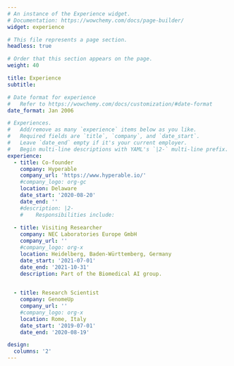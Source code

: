 ```yaml
---
# An instance of the Experience widget.
# Documentation: https://wowchemy.com/docs/page-builder/
widget: experience

# This file represents a page section.
headless: true

# Order that this section appears on the page.
weight: 40

title: Experience
subtitle:

# Date format for experience
#   Refer to https://wowchemy.com/docs/customization/#date-format
date_format: Jan 2006

# Experiences.
#   Add/remove as many `experience` items below as you like.
#   Required fields are `title`, `company`, and `date_start`.
#   Leave `date_end` empty if it's your current employer.
#   Begin multi-line descriptions with YAML's `|2-` multi-line prefix.
experience:
  - title: Co-founder
    company: Hyperable
    company_url: 'https://www.hyperable.io/'
    #company_logo: org-gc
    location: Delaware
    date_start: '2020-08-20'
    date_end: ''
    #description: |2-
    #    Responsibilities include:
        
  - title: Visiting Researcher
    company: NEC Laboratories Europe GmbH
    company_url: ''
    #company_logo: org-x
    location: Heidelberg, Baden-Württemberg, Germany
    date_start: '2021-07-01'
    date_end: '2021-10-31'
    description: Part of the Biomedical AI group. 

  
  - title: Research Scientist
    company: GenomeUp
    company_url: ''
    #company_logo: org-x
    location: Rome, Italy
    date_start: '2019-07-01'
    date_end: '2020-08-19'

design:
  columns: '2'
---
```

